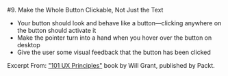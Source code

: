 #9. Make the Whole Button Clickable, Not Just the Text
-  Your button should look and behave like a button—clicking anywhere on the button should activate it
-  Make the pointer turn into a hand when you hover over the button on desktop
-  Give the user some visual feedback that the button has been clicked

Excerpt From: ["101 UX Principles"](https://www.packtpub.com/web-development/101-ux-principles) book by Will Grant, published by Packt.
